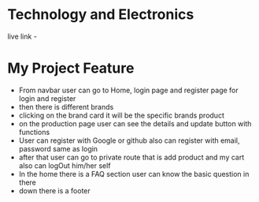 # Technology and Electronics 

live link -  

# My Project Feature
- From navbar user can go to Home, login page and register page for login and register
- then there is different brands 
- clicking on the brand card it will be the specific brands product
- on the production page user can see the details and update button with functions
- User can register with Google or github also can register with email, password same as login
- after that user can go to private route that is add product and my cart also can logOut him/her self
- In the home there is a FAQ section user can know the basic question in there 
- down there is a footer